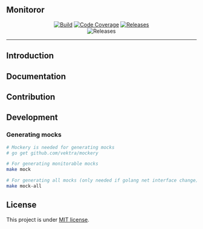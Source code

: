 <p align="center">
    <h2>Monitoror</h2>
</p>

<p align="center">
  <a href="https://circleci.com/gh/jsdidierlaurent/monitoror/tree/master"><img src="https://img.shields.io/circleci/project/github/jsdidierlaurent/monitoror/master.svg?style=for-the-badge" alt="Build"/></a>
  <a href="https://codecov.io/gh/jsdidierlaurent/monitoror"><img src="https://img.shields.io/codecov/c/gh/jsdidierlaurent/monitoror/master.svg?style=for-the-badge" alt="Code Coverage"/></a>
  <a href="https://github.com/jsdidierlaurent/monitoror/releases"><img src="https://img.shields.io/github/release/jsdidierlaurent/monitoror.svg?style=for-the-badge" alt="Releases"/></a>
  <br>
  <img src="https://img.shields.io/badge/Go-1.12-blue.svg?style=for-the-badge" alt="Releases"/>
</p>

------------------------------------

## Introduction

## Documentation

## Contribution

## Development

### Generating mocks
```bash
# Mockery is needed for generating mocks
# go get github.com/vektra/mockery

# For generating monitorable mocks
make mock

# For generating all mocks (only needed if golang net interface change)
make mock-all
```

## License
This project is under [MIT license](LICENSE).
